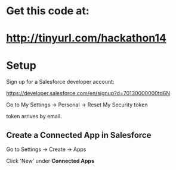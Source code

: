 # Get this code at:

# http://tinyurl.com/hackathon14

# Setup

Sign up for a Salesforce developer account: 

https://developer.salesforce.com/en/signup?d=70130000000td6N


Go to My Settings -> Personal -> Reset My Security token

token arrives by email.

## Create a Connected App in Salesforce

Go to Settings -> Create -> Apps

Click 'New' under **Connected Apps**




